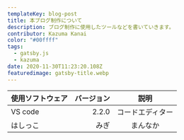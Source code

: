 ```yaml
---
templateKey: blog-post
title: 本ブログ制作について
description: ブログ制作に使用したツールなどを書いていきます。
contributor: Kazuma Kanai
color: "#00ffff"
tags:
  - gatsby.js
  - kazuma
date: 2020-11-30T11:23:20.108Z
featuredimage: gatsby-title.webp
---
```


| 使用ソフトウェア | バージョン |       説明       |
| :--------------- | ---------: | :--------------: |
| VS code          |      2.2.0 | コードエディター |
| はしっこ         |       みぎ |     まんなか     |
